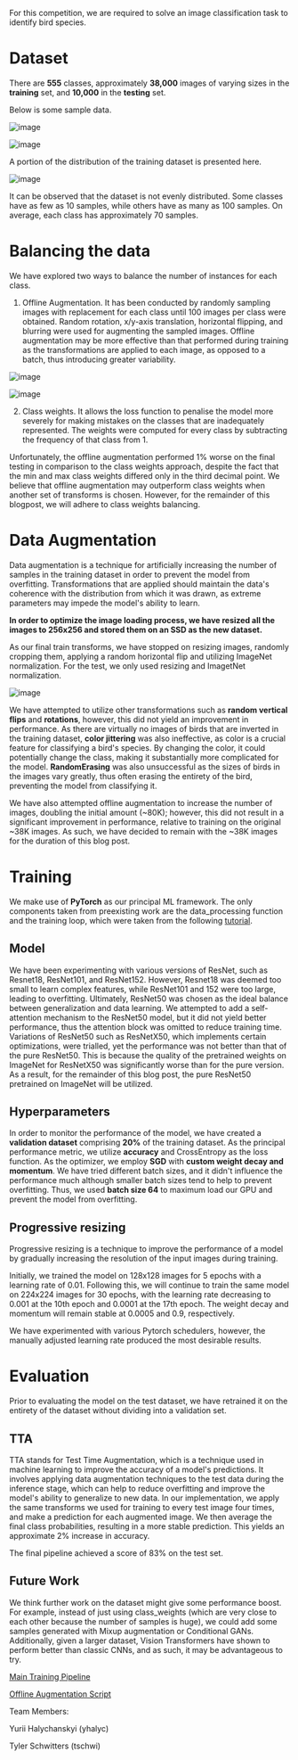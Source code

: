 For this competition, we are required to solve an image classification task to identify bird species.


# Dataset

There are **555** classes, approximately **38,000** images of varying sizes in the **training** set, and **10,000** in the **testing** set.

Below is some sample data.

![image](https://user-images.githubusercontent.com/48916506/224579418-43ff71a6-7d2a-4b1e-9870-b79a3f4594df.png)

![image](https://user-images.githubusercontent.com/48916506/224579443-bd865454-0a9f-488b-be52-f15e0e3a1bc0.png)

A portion of the distribution of the training dataset is presented here.

![image](https://user-images.githubusercontent.com/48916506/224589495-1f0c41b0-a5ee-4b02-a66f-07e0b8f70d9a.png)

It can be observed that the dataset is not evenly distributed. Some classes have as few as 10 samples, while others have as many as 100 samples. On average, each class has approximately 70 samples.

# Balancing the data

We have explored two ways to balance the number of instances for each class.

1) Offline Augmentation. It has been conducted by randomly sampling images with replacement for each class until 100 images per class were obtained. Random rotation, x/y-axis translation, horizontal flipping, and blurring were used for augmenting the sampled images. Offline augmentation may be more effective than that performed during training as the transformations are applied to each image, as opposed to a batch, thus introducing greater variability.

![image](https://user-images.githubusercontent.com/48916506/225381811-e058162b-890b-4347-a3df-a32012b6dbeb.png)

![image](https://user-images.githubusercontent.com/48916506/225382050-f56dfa03-43a1-47c5-bfa3-421a7809e35a.png)

2) Class weights. It allows the loss function to penalise the model more severely for making mistakes on the classes that are inadequately represented. The weights were computed for every class by subtracting the frequency of that class from 1.

Unfortunately, the offline augmentation performed 1% worse on the final testing in comparison to the class weights approach, despite the fact that the min and max class weights differed only in the third decimal point. We believe that offline augmentation may outperform class weights when another set of transforms is chosen. However, for the remainder of this blogpost, we will adhere to class weights balancing.


# Data Augmentation
Data augmentation is a technique for artificially increasing the number of samples in the training dataset in order to prevent the model from overfitting. Transformations that are applied should maintain the data's coherence with the distribution from which it was drawn, as extreme parameters may impede the model's ability to learn.

**In order to optimize the image loading process, we have resized all the images to 256x256 and stored them on an SSD as the new dataset.**

As our final train transforms, we have stopped on resizing images, randomly cropping them, applying a random horizontal flip and utilizing ImageNet normalization. For the test, we only used resizing and ImagetNet normalization.


![image](https://user-images.githubusercontent.com/48916506/224594398-21c4122b-c97f-47f3-b6b3-6a9722cd7868.png)



We have attempted to utilize other transformations such as **random vertical flips** and **rotations**, however, this did not yield an improvement in performance. As there are virtually no images of birds that are inverted in the training dataset, **color jittering** was also ineffective, as color is a crucial feature for classifying a bird's species. By changing the color, it could potentially change the class, making it substantially more complicated for the model. **RandomErasing** was also unsuccessful as the sizes of birds in the images vary greatly, thus often erasing the entirety of the bird, preventing the model from classifying it. 

We have also attempted offline augmentation to increase the number of images, doubling the initial amount (~80K); however, this did not result in a significant improvement in performance, relative to training on the original ~38K images. As such, we have decided to remain with the ~38K images for the duration of this blog post.

# Training

We make use of **PyTorch** as our principal ML framework. The only components taken from preexisting work are the data_processing function and the training loop, which were taken from the following [tutorial](https://colab.research.google.com/drive/1kHo8VT-onDxbtS3FM77VImG35h_K_Lav?usp=sharing).

## Model
We have been experimenting with various versions of ResNet, such as Resnet18, ResNet101, and ResNet152. However, Resnet18 was deemed too small to learn complex features, while ResNet101 and 152 were too large, leading to overfitting. Ultimately, ResNet50 was chosen as the ideal balance between generalization and data learning. We attempted to add a self-attention mechanism to the ResNet50 model, but it did not yield better performance, thus the attention block was omitted to reduce training time. Variations of ResNet50 such as ResNetX50, which implements certain optimizations, were trialled, yet the performance was not better than that of the pure ResNet50. This is because the quality of the pretrained weights on ImageNet for ResNetX50 was significantly worse than for the pure version. As a result, for the remainder of this blog post, the pure ResNet50 pretrained on ImageNet will be utilized.


## Hyperparameters
In order to monitor the performance of the model, we have created a **validation dataset** comprising **20%** of the training dataset. As the principal performance metric, we utilize **accuracy** and CrossEntropy as the loss function. As the optimizer, we employ **SGD** with **custom weight decay and momentum**. We have tried different batch sizes, and it didn't influence the performance much although smaller batch sizes tend to help to prevent overfitting. Thus, we used **batch size 64** to maximum load our GPU and prevent the model from overfitting.

## Progressive resizing
Progressive resizing is a technique to improve the performance of a model by gradually increasing the resolution of the input images during training.


Initially, we trained the model on 128x128 images for 5 epochs with a learning rate of 0.01. Following this, we will continue to train the same model on 224x224 images for 30 epochs, with the learning rate decreasing to 0.001 at the 10th epoch and 0.0001 at the 17th epoch. The weight decay and momentum will remain stable at 0.0005 and 0.9, respectively.

We have experimented with various Pytorch schedulers, however, the manually adjusted learning rate produced the most desirable results.

# Evaluation
Prior to evaluating the model on the test dataset, we have retrained it on the entirety of the dataset without dividing into a validation set.

## TTA
TTA stands for Test Time Augmentation, which is a technique used in machine learning to improve the accuracy of a model's predictions. It involves applying data augmentation techniques to the test data during the inference stage, which can help to reduce overfitting and improve the model's ability to generalize to new data.
In our implementation, we apply the same transforms we used for training to every test image four times, and make a prediction for each augmented image. We then average the final class probabilities, resulting in a more stable prediction. This yields an approximate 2% increase in accuracy.


The final pipeline achieved a score of 83% on the test set.

## Future Work
We think further work on the dataset might give some performance boost. For example, instead of just using class_weights (which are very close to each other because the number of samples is huge), we could add some samples generated with Mixup augmentation or Conditional GANs. Additionally, given a larger dataset, Vision Transformers have shown to perform better than classic CNNs, and as such, it may be advantageous to try.


[Main Training Pipeline](https://www.kaggle.com/code/yuriihalychanskyi/cse-455-final-birds)


[Offline Augmentation Script](https://github.com/Claussss/cse455_final/blob/main/offline_augmentation.py)

Team Members:

Yurii Halychanskyi (yhalyc)

Tyler Schwitters (tschwi)
